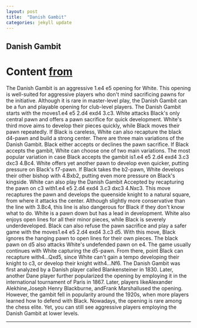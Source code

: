 ```yaml
---
layout: post
title:  "Danish Gambit"
categories: jekyll update
---
```


## Danish Gambit
# Content [from](https://www.chess.com/openings/Danish-Gambit)
The Danish Gambit is an aggressive 1.e4 e5 opening for White. This opening is well-suited for aggressive players who don't mind sacrificing pawns for the initiative. Although it is rare in master-level play, the Danish Gambit can be a fun and playable opening for club-level players.
The Danish Gambit starts with the moves1.e4 e5 2.d4 exd4 3.c3. White attacks Black's only central pawn and offers a pawn sacrifice for quick development.
White's third move aims to develop their pieces quickly, while Black moves their pawn repeatedly. If Black is careless, White can also recapture the black d4-pawn and build a strong center.
There are three main variations of the Danish Gambit. Black either accepts or declines the pawn sacrifice. If Black accepts the gambit, White can choose one of two main variations.
The most popular variation in case Black accepts the gambit is1.e4 e5 2.d4 exd4 3.c3 dxc3 4.Bc4. White offers yet another pawn to develop even quicker, putting pressure on Black's f7-pawn.
If Black takes the b2-pawn, White develops their other bishop with 4.Bxb2, putting even more pressure on Black's kingside.
White can also play the Danish Gambit Accepted by recapturing the pawn on c3 with1.e4 e5 2.d4 exd4 3.c3 dxc3 4.Nxc3. This move recaptures the pawn and develops the queenside knight to a natural square, from where it attacks the center.
Although slightly more conservative than the line with 3.Bc4, this line is also dangerous for Black if they don't know what to do. White is a pawn down but has a lead in development. White also enjoys open lines for all their minor pieces, while Black is severely underdeveloped.
Black can also refuse the pawn sacrifice and play a safer game with the moves1.e4 e5 2.d4 exd4 3.c3 d5. With this move, Black ignores the hanging pawn to open lines for their own pieces. The black pawn on d5 also attacks White's undefended pawn on e4.
The game usually continues with White capturing the d5-pawn. From there, point Black can recapture with4...Qxd5, since White can't gain a tempo developing their knight to c3, or develop their knight with4...Nf6.
The Danish Gambit was first analyzed by a Danish player called Blankensteiner in 1830. Later, another Dane player further popularized the opening by employing it in the international tournament of Paris in 1867.
Later, players likeAlexander Alekhine,Joseph Henry Blackburne, andFrank Marshallused the opening. However, the gambit fell in popularity around the 1920s, when more players learned how to defend with Black.
Nowadays, the opening is rare among the chess elite. Yet, you can still see aggressive players employing the Danish Gambit at lower levels.

---

